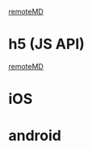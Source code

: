 [remoteMD](https://raw.githubusercontent.com/zk4/x-engine-module-network/master/README.md)





# h5 (JS API)

[remoteMD](https://raw.githubusercontent.com/zk4/x-engine-module-network/master/h5/Readme.md)





# iOS





# android


